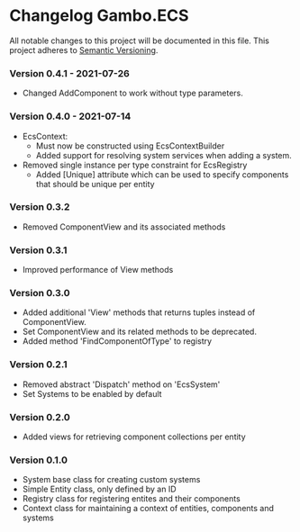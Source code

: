 # Changelog Gambo.ECS
All notable changes to this project will be documented in this file.
This project adheres to [Semantic Versioning](http://semver.org/).

### Version 0.4.1 - 2021-07-26
 - Changed AddComponent to work without type parameters.

### Version 0.4.0 - 2021-07-14
 - EcsContext:
   - Must now be constructed using EcsContextBuilder
   - Added support for resolving system services when adding a system.
 - Removed single instance per type constraint for EcsRegistry
   - Added [Unique] attribute which can be used to specify components that should be unique per entity

### Version 0.3.2
 - Removed ComponentView and its associated methods

### Version 0.3.1
 - Improved performance of View methods

### Version 0.3.0
 - Added additional 'View' methods that returns tuples instead of ComponentView.
 - Set ComponentView and its related methods to be deprecated.
 - Added method 'FindComponentOfType<T>' to registry

### Version 0.2.1
 - Removed abstract 'Dispatch' method on 'EcsSystem'
 - Set Systems to be enabled by default

### Version 0.2.0
 - Added views for retrieving component collections per entity

### Version 0.1.0
 - System base class for creating custom systems
 - Simple Entity class, only defined by an ID
 - Registry class for registering entites and their components
 - Context class for maintaining a context of entities, components and systems
